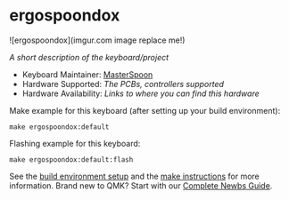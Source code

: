 # ergospoondox

![ergospoondox](imgur.com image replace me!)

*A short description of the keyboard/project*

* Keyboard Maintainer: [MasterSpoon](https://github.com/MasterSpoon)
* Hardware Supported: *The PCBs, controllers supported*
* Hardware Availability: *Links to where you can find this hardware*

Make example for this keyboard (after setting up your build environment):

    make ergospoondox:default

Flashing example for this keyboard:

    make ergospoondox:default:flash

See the [build environment setup](https://docs.qmk.fm/#/getting_started_build_tools) and the [make instructions](https://docs.qmk.fm/#/getting_started_make_guide) for more information. Brand new to QMK? Start with our [Complete Newbs Guide](https://docs.qmk.fm/#/newbs).
